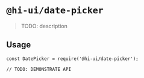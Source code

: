 # `@hi-ui/date-picker`

> TODO: description

## Usage

```
const DatePicker = require('@hi-ui/date-picker');

// TODO: DEMONSTRATE API
```

